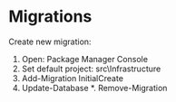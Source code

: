 # Migrations
Create new migration:
1. Open: Package Manager Console
2. Set default project: src\Infrastructure
3. Add-Migration InitialCreate 
4. Update-Database
*. Remove-Migration